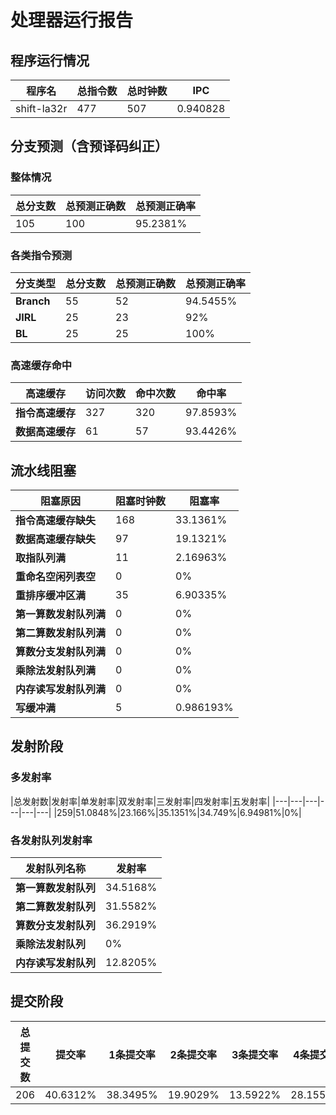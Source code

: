 # 处理器运行报告
## 程序运行情况
|程序名|总指令数|总时钟数|IPC|
|---|---|---|---|
|shift-la32r|477|507|0.940828|

## 分支预测（含预译码纠正）
### 整体情况
|总分支数|总预测正确数|总预测正确率|
|---|---|---|
|105|100|95.2381%|

### 各类指令预测
|分支类型|总分支数|总预测正确数|总预测正确率|
|---|---|---|---|
|**Branch**| 55 | 52 | 94.5455%|
|**JIRL**| 25 | 23 | 92%|
|**BL**| 25 | 25 | 100%|

### 高速缓存命中
|高速缓存|访问次数|命中次数|命中率|
|---|---|---|---|
|**指令高速缓存**| 327 | 320 | 97.8593%|
|**数据高速缓存**| 61 | 57 | 93.4426%|
## 流水线阻塞
|阻塞原因|阻塞时钟数|阻塞率|
|---|---|---|
|**指令高速缓存缺失**| 168 | 33.1361%|
|**数据高速缓存缺失**| 97 | 19.1321%|
|**取指队列满**| 11 | 2.16963%|
|**重命名空闲列表空**|0 | 0%|
|**重排序缓冲区满**|35 | 6.90335%|
|**第一算数发射队列满**|0 | 0%|
|**第二算数发射队列满**|0 | 0%|
|**算数分支发射队列满**|0 | 0%|
|**乘除法发射队列满**|0 | 0%|
|**内存读写发射队列满**|0 | 0%|
|**写缓冲满**|5 | 0.986193%|

## 发射阶段
### 多发射率
|总发射数|发射率|单发射率|双发射率|三发射率|四发射率|五发射率|
|---|---|---|---|---|---|
|259|51.0848%|23.166%|35.1351%|34.749%|6.94981%|0%|

### 各发射队列发射率
|发射队列名称|发射率|
|---|---|
|**第一算数发射队列**|34.5168%|
|**第二算数发射队列**|31.5582%|
|**算数分支发射队列**|36.2919%|
|**乘除法发射队列**|0%|
|**内存读写发射队列**|12.8205%|

## 提交阶段
|总提交数|提交率|1条提交率|2条提交率|3条提交率|4条提交率|
|---|---|---|---|---|---|
|206|40.6312%|38.3495%|19.9029%|13.5922%|28.1553%|
